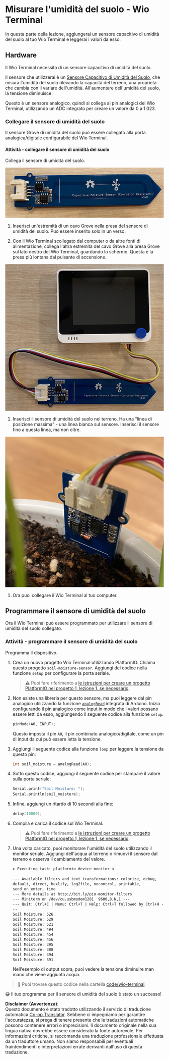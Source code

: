 <!--
CO_OP_TRANSLATOR_METADATA:
{
  "original_hash": "0d55caa8c23d73635b7559102cd17b8a",
  "translation_date": "2025-08-25T17:01:27+00:00",
  "source_file": "2-farm/lessons/2-detect-soil-moisture/wio-terminal-soil-moisture.md",
  "language_code": "it"
}
-->
# Misurare l'umidità del suolo - Wio Terminal

In questa parte della lezione, aggiungerai un sensore capacitivo di umidità del suolo al tuo Wio Terminal e leggerai i valori da esso.

## Hardware

Il Wio Terminal necessita di un sensore capacitivo di umidità del suolo.

Il sensore che utilizzerai è un [Sensore Capacitivo di Umidità del Suolo](https://www.seeedstudio.com/Grove-Capacitive-Moisture-Sensor-Corrosion-Resistant.html), che misura l'umidità del suolo rilevando la capacità del terreno, una proprietà che cambia con il variare dell'umidità. All'aumentare dell'umidità del suolo, la tensione diminuisce.

Questo è un sensore analogico, quindi si collega ai pin analogici del Wio Terminal, utilizzando un ADC integrato per creare un valore da 0 a 1.023.

### Collegare il sensore di umidità del suolo

Il sensore Grove di umidità del suolo può essere collegato alla porta analogica/digitale configurabile del Wio Terminal.

#### Attività - collegare il sensore di umidità del suolo

Collega il sensore di umidità del suolo.

![Un sensore Grove di umidità del suolo](../../../../../translated_images/grove-capacitive-soil-moisture-sensor.e7f0776cce30e78be5cc5a07839385fd6718857f31b5bf5ad3d0c73c83b2f0ef.it.png)

1. Inserisci un'estremità di un cavo Grove nella presa del sensore di umidità del suolo. Può essere inserito solo in un verso.

1. Con il Wio Terminal scollegato dal computer o da altre fonti di alimentazione, collega l'altra estremità del cavo Grove alla presa Grove sul lato destro del Wio Terminal, guardando lo schermo. Questa è la presa più lontana dal pulsante di accensione.

![Il sensore Grove di umidità del suolo collegato alla presa destra](../../../../../translated_images/wio-soil-moisture-sensor.46919b61c3f6cb7497662251b29038ee0e57a4c8b9d071feb996c3b0d7f65aaf.it.png)

1. Inserisci il sensore di umidità del suolo nel terreno. Ha una "linea di posizione massima" - una linea bianca sul sensore. Inserisci il sensore fino a questa linea, ma non oltre.

![Il sensore Grove di umidità del suolo nel terreno](../../../../../translated_images/soil-moisture-sensor-in-soil.bfad91002bda5e960f8c51ee64b02ee59b32c8c717e3515a2c945f33e614e403.it.png)

1. Ora puoi collegare il Wio Terminal al tuo computer.

## Programmare il sensore di umidità del suolo

Ora il Wio Terminal può essere programmato per utilizzare il sensore di umidità del suolo collegato.

### Attività - programmare il sensore di umidità del suolo

Programma il dispositivo.

1. Crea un nuovo progetto Wio Terminal utilizzando PlatformIO. Chiama questo progetto `soil-moisture-sensor`. Aggiungi del codice nella funzione `setup` per configurare la porta seriale.

    > ⚠️ Puoi fare riferimento a [le istruzioni per creare un progetto PlatformIO nel progetto 1, lezione 1, se necessario](../../../1-getting-started/lessons/1-introduction-to-iot/wio-terminal.md#create-a-platformio-project).

1. Non esiste una libreria per questo sensore, ma puoi leggere dal pin analogico utilizzando la funzione [`analogRead`](https://www.arduino.cc/reference/en/language/functions/analog-io/analogread/) integrata di Arduino. Inizia configurando il pin analogico come input in modo che i valori possano essere letti da esso, aggiungendo il seguente codice alla funzione `setup`.

    ```cpp
    pinMode(A0, INPUT);
    ```

    Questo imposta il pin `A0`, il pin combinato analogico/digitale, come un pin di input da cui può essere letta la tensione.

1. Aggiungi il seguente codice alla funzione `loop` per leggere la tensione da questo pin:

    ```cpp
    int soil_moisture = analogRead(A0);
    ```

1. Sotto questo codice, aggiungi il seguente codice per stampare il valore sulla porta seriale:

    ```cpp
    Serial.print("Soil Moisture: ");
    Serial.println(soil_moisture);
    ```

1. Infine, aggiungi un ritardo di 10 secondi alla fine:

    ```cpp
    delay(10000);
    ```

1. Compila e carica il codice sul Wio Terminal.

    > ⚠️ Puoi fare riferimento a [le istruzioni per creare un progetto PlatformIO nel progetto 1, lezione 1, se necessario](../../../1-getting-started/lessons/1-introduction-to-iot/wio-terminal.md#write-the-hello-world-app).

1. Una volta caricato, puoi monitorare l'umidità del suolo utilizzando il monitor seriale. Aggiungi dell'acqua al terreno o rimuovi il sensore dal terreno e osserva il cambiamento del valore.

    ```output
    > Executing task: platformio device monitor <
    
    --- Available filters and text transformations: colorize, debug, default, direct, hexlify, log2file, nocontrol, printable, send_on_enter, time
    --- More details at http://bit.ly/pio-monitor-filters
    --- Miniterm on /dev/cu.usbmodem1201  9600,8,N,1 ---
    --- Quit: Ctrl+C | Menu: Ctrl+T | Help: Ctrl+T followed by Ctrl+H ---
    Soil Moisture: 526
    Soil Moisture: 529
    Soil Moisture: 521
    Soil Moisture: 494
    Soil Moisture: 454
    Soil Moisture: 456
    Soil Moisture: 395
    Soil Moisture: 388
    Soil Moisture: 394
    Soil Moisture: 391
    ```

    Nell'esempio di output sopra, puoi vedere la tensione diminuire man mano che viene aggiunta acqua.

> 💁 Puoi trovare questo codice nella cartella [code/wio-terminal](../../../../../2-farm/lessons/2-detect-soil-moisture/code/wio-terminal).

😀 Il tuo programma per il sensore di umidità del suolo è stato un successo!

**Disclaimer (Avvertenza)**:  
Questo documento è stato tradotto utilizzando il servizio di traduzione automatica [Co-op Translator](https://github.com/Azure/co-op-translator). Sebbene ci impegniamo per garantire l'accuratezza, si prega di tenere presente che le traduzioni automatiche possono contenere errori o imprecisioni. Il documento originale nella sua lingua nativa dovrebbe essere considerato la fonte autorevole. Per informazioni critiche, si raccomanda una traduzione professionale effettuata da un traduttore umano. Non siamo responsabili per eventuali fraintendimenti o interpretazioni errate derivanti dall'uso di questa traduzione.